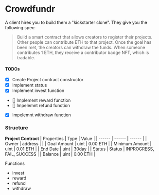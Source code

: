 # Crowdfundr
A client hires you to build them a "kickstarter clone". They give you the following spec:

> Build a smart contract that allows creators to register their projects. Other people can contribute ETH to that project. Once the goal has been met, the creators can withdraw the funds. When someone contributes 1 ETH, they receive a contributor badge NFT, which is tradable.

#### TODOs
- [X] Create Project contract constructor
- [X] Implement status
- [X] Implement invest function
- [] Implement reward function
- [] Impelemnt refund function
- [X] Impelemnt withdraw function

### Structure
**Project Contract**
| Properties | Type | Value |
| ------ | ------ | ------ |
| Owner | address | |
| Goal Amount | uint | 0.00 ETH |
| Minimum Amount | uint | 0.01 ETH |
| End Date | uint | 30day |
| Status | Status | INPROGRESS, FAIL, SUCCESS |
| Balance | uint | 0.00 ETH |

Functions
- invest
- reward
- refund
- withdraw